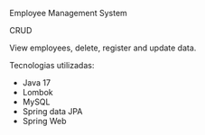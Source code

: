 Employee Management System 
 
CRUD 

View employees, delete, register and update data.

Tecnologias utilizadas: 
* Java 17
* Lombok
* MySQL
* Spring data JPA
* Spring Web
